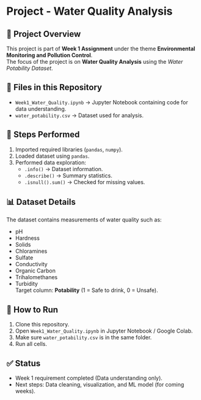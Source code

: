 # Project - Water Quality Analysis

## 📌 Project Overview
This project is part of **Week 1 Assignment** under the theme **Environmental Monitoring and Pollution Control**.  
The focus of the project is on **Water Quality Analysis** using the *Water Potability Dataset*.

## 📂 Files in this Repository
- `Week1_Water_Quality.ipynb` → Jupyter Notebook containing code for data understanding.
- `water_potability.csv` → Dataset used for analysis.

## 🧪 Steps Performed
1. Imported required libraries (`pandas`, `numpy`).
2. Loaded dataset using `pandas`.
3. Performed data exploration:
   - `.info()` → Dataset information.
   - `.describe()` → Summary statistics.
   - `.isnull().sum()` → Checked for missing values.

## 📊 Dataset Details
The dataset contains measurements of water quality such as:
- pH
- Hardness
- Solids
- Chloramines
- Sulfate
- Conductivity
- Organic Carbon
- Trihalomethanes
- Turbidity  
Target column: **Potability** (1 = Safe to drink, 0 = Unsafe).

## 🚀 How to Run
1. Clone this repository.
2. Open `Week1_Water_Quality.ipynb` in Jupyter Notebook / Google Colab.
3. Make sure `water_potability.csv` is in the same folder.
4. Run all cells.

## ✅ Status
- Week 1 requirement completed (Data understanding only).
- Next steps: Data cleaning, visualization, and ML model (for coming weeks).
